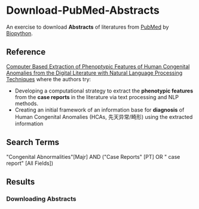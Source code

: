 # Download-PubMed-Abstracts
An exercise to download **Abstracts** of literatures from [PubMed](https://www.ncbi.nlm.nih.gov/pubmed) by [Biopython](https://biopython.org/).

## Reference
[Computer Based Extraction of Phenoptypic Features of Human Congenital Anomalies from the Digital Literature with Natural Language Processing Techniques](http://ebooks.iospress.nl/publication/37552)
where the authors try:
- Developing a computational strategy to extract the **phenotypic features** from the **case reports** in the literature via text processing and NLP methods.
- Creating an initial framework of an information base for **diagnosis** of Human Congenital Anomalies (HCAs, 先天异常/畸形) using the extracted information

## Search Terms
"Congenital Abnormalities"[Majr] AND ("Case Reports" [PT] OR " case report" [All Fields]) 

## Results
### Downloading Abstracts
